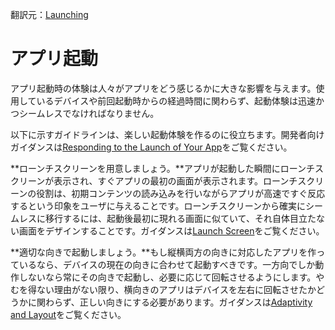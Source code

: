 翻訳元：[Launching](https://developer.apple.com/design/human-interface-guidelines/ios/app-architecture/launching/)

# アプリ起動

アプリ起動時の体験は人々がアプリをどう感じるかに大きな影響を与えます。使用しているデバイスや前回起動時からの経過時間に関わらず、起動体験は迅速かつシームレスでなければなりません。

以下に示すガイドラインは、楽しい起動体験を作るのに役立ちます。開発者向けガイダンスは[Responding to the Launch of Your App](https://developer.apple.com/documentation/uikit/app_and_environment/responding_to_the_launch_of_your_app)をご覧ください。

**ローンチスクリーンを用意しましょう。**アプリが起動した瞬間にローンチスクリーンが表示され、すぐアプリの最初の画面が表示されます。ローンチスクリーンの役割は、初期コンテンツの読み込みを行いながらアプリが高速ですぐ反応するという印象をユーザに与えることです。ローンチスクリーンから確実にシームレスに移行するには、起動後最初に現れる画面に似ていて、それ自体目立たない画面をデザインすることです。ガイダンスは[Launch Screen](https://developer.apple.com/design/human-interface-guidelines/ios/visual-design/launch-screen)をご覧ください。

**適切な向きで起動しましょう。**もし縦横両方の向きに対応したアプリを作っているなら、デバイスの現在の向きに合わせて起動すべきです。一方向でしか動作しないなら常にその向きで起動し、必要に応じて回転させるようにします。やむを得ない理由がない限り、横向きのアプリはデバイスを左右に回転させたかどうかに関わらず、正しい向きにする必要があります。ガイダンスは[Adaptivity and Layout](https://developer.apple.com/design/human-interface-guidelines/ios/visual-design/adaptivity-and-layout)をご覧ください。